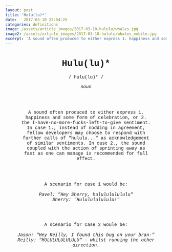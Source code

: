 ```yaml
---
layout: post
title: 'Hulu(lu)*'
date:   2017-03-10 23:54:25
categories: definitions
image: /assets/article_images/2017-03-10-hululu/whales.jpg
image2: /assets/article_images/2017-03-10-hululu/whales_mobile.jpg
excerpt: 'A sound often produced to either express 1. happiness and some form of celebration, or 2. the I-have-no-more-fucks-left-to-give sentiment.'
---
```

<head>
<style>
h1 {font-family: "Courier New"}
p {font-family: "Courier New"}
</style>
</head>
<center>
<h1>Hulu(lu)*</h1>
<p>/ hulu(lu)* /</p>
<p><em>noun</em></p>
<p style="padding:50px 50px 50px 50px">
A sound often produced to either express 1. happiness and some form of celebration, or 2. the I-have-no-more-fucks-left-to-give sentiment. In case 1., instead of nodding in agreement, fellow developers may choose to respond with further calls of "hululu..." as acknowledgement of similar sentiments. In case 2., the sound coupled with the action of sprinting away as fast as one can manage is recommended for full effect.
</p>
<p>
A scenario for case 1 would be:<br/><br/>
<em>
Pavel: "Hey Sherry, hululululululu"<br/>
Sherry: "Hululululululu!"<br/>
</em>
</p>
<br/><br/>
<p>
A scenario for case 2 woule be:<br/><br/>
<em>
Jason: "Hey Reilly, I found this bug on your bran-"<br/>
Reilly: "HULULULULULULU" - whilst running the other direction.<br/>
</em>
</p>
